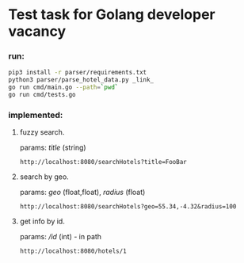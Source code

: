 # Test task for Golang developer vacancy

### run:
```bash
pip3 install -r parser/requirements.txt
python3 parser/parse_hotel_data.py _link_
go run cmd/main.go --path=`pwd`
go run cmd/tests.go
```

### implemented:
1. fuzzy search.

    params: _title_ (string)

    `http://localhost:8080/searchHotels?title=FooBar`


2. search by geo.

    params: _geo_ (float,float), _radius_ (float)

    `http://localhost:8080/searchHotels?geo=55.34,-4.32&radius=100`


3. get info by id.

    params: _/id_ (int) - in path

    `http://localhost:8080/hotels/1`
